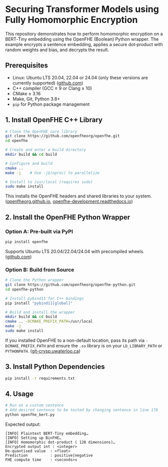 # Securing Transformer Models using Fully Homomorphic Encryption

This repository demonstrates how to perform homomorphic encryption on a BERT‑Tiny embedding using the OpenFHE (Boolean) Python wrapper. The example encrypts a sentence embedding, applies a secure dot‑product with random weights and bias, and decrypts the result.

## Prerequisites

- Linux: Ubuntu LTS 20.04, 22.04 or 24.04 (only these versions are currently supported) ([github.com](https://github.com/openfheorg/openfhe-python?utm_source=chatgpt.com))
- C++ compiler (GCC ≥ 9 or Clang ≥ 10)
- CMake ≥ 3.16
- Make, Git, Python 3.8+
- `pip` for Python package management

## 1. Install OpenFHE C++ Library

```bash
# Clone the OpenFHE core library
git clone https://github.com/openfheorg/openfhe.git
cd openfhe

# Create and enter a build directory
mkdir build && cd build

# Configure and build
cmake ..
make -j    # Use -j$(nproc) to parallelize

# Install to /usr/local (requires sudo)
sudo make install
```
This installs the OpenFHE headers and shared libraries to your system. ([openfheorg.github.io](https://openfheorg.github.io/openfhe-python/html/index.html?utm_source=chatgpt.com), [openfhe-development.readthedocs.io](https://openfhe-development.readthedocs.io/en/latest/sphinx_rsts/intro/installation/installation.html?utm_source=chatgpt.com))

## 2. Install the OpenFHE Python Wrapper

### Option A: Pre‑built via PyPI

```bash
pip install openfhe
```
Supports Ubuntu LTS 20.04/22.04/24.04 with precompiled wheels. ([github.com](https://github.com/openfheorg/openfhe-python?utm_source=chatgpt.com))

### Option B: Build from Source

```bash
# Clone the Python wrapper
git clone https://github.com/openfheorg/openfhe-python.git
cd openfhe-python

# Install pybind11 for C++ bindings
pip install "pybind11[global]"

# Build and install the wrapper
mkdir build && cd build
cmake .. -DCMAKE_PREFIX_PATH=/usr/local
make -j
sudo make install
```
If you installed OpenFHE to a non-default location, pass its path via `-DCMAKE_PREFIX_PATH` and ensure the `.so` library is on your `LD_LIBRARY_PATH` or `PYTHONPATH`. ([git-crysp.uwaterloo.ca](https://git-crysp.uwaterloo.ca/iang/openfhe-python-fork?utm_source=chatgpt.com))

## 3. Install Python Dependencies

```bash
pip install -r requirements.txt
```

## 4. Usage

```bash
# Run on a custom sentence
# Add desired sentence to be tested by changing sentence in line 178
python openfhe_bert.py
```

Expected output:
```
[INFO] Plaintext BERT‑Tiny embedding…
[INFO] Setting up BinFHE…
[INFO] Homomorphic dot‑product ( 128 dimensions)…
Encrypted output int : <integer>
De‑quantised value  : <float>
Prediction          : positive|negative
FHE compute time    : <seconds>s
```



